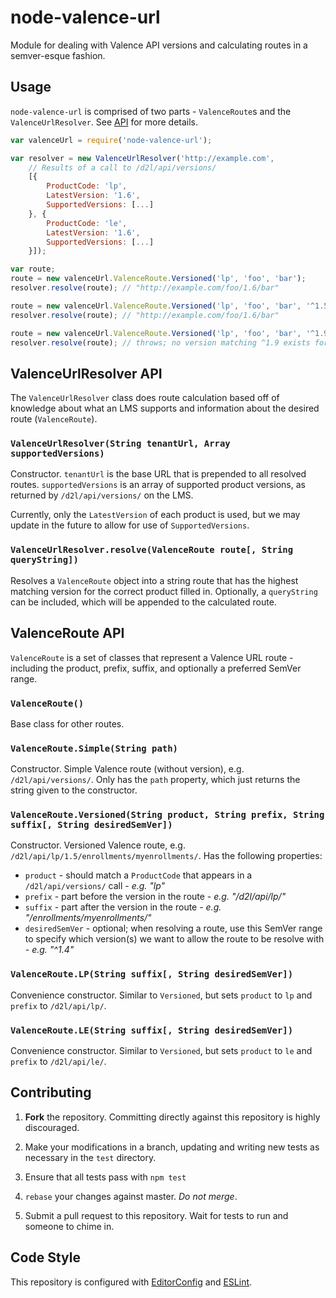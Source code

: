 # node-valence-url

Module for dealing with Valence API versions and calculating routes in a semver-esque fashion.

## Usage

`node-valence-url` is comprised of two parts - `ValenceRoute`s and the `ValenceUrlResolver`. See [API](#API) for more details.

```js
var valenceUrl = require('node-valence-url');

var resolver = new ValenceUrlResolver('http://example.com',
	// Results of a call to /d2l/api/versions/
	[{
		ProductCode: 'lp',
		LatestVersion: '1.6',
		SupportedVersions: [...]
	}, {
		ProductCode: 'le',
		LatestVersion: '1.6',
		SupportedVersions: [...]
	}]);

var route;
route = new valenceUrl.ValenceRoute.Versioned('lp', 'foo', 'bar');
resolver.resolve(route); // "http://example.com/foo/1.6/bar"

route = new valenceUrl.ValenceRoute.Versioned('lp', 'foo', 'bar', '^1.5');
resolver.resolve(route); // "http://example.com/foo/1.6/bar"

route = new valenceUrl.ValenceRoute.Versioned('lp', 'foo', 'bar', '^1.9');
resolver.resolve(route); // throws; no version matching ^1.9 exists for lp
```

## ValenceUrlResolver API

The `ValenceUrlResolver` class does route calculation based off of knowledge about what an LMS supports and information about the desired route (`ValenceRoute`).

### `ValenceUrlResolver(String tenantUrl, Array supportedVersions)`

Constructor. `tenantUrl` is the base URL that is prepended to all resolved routes. `supportedVersions` is an array of supported product versions, as returned by `/d2l/api/versions/` on the LMS.

Currently, only the `LatestVersion` of each product is used, but we may update in the future to allow for use of `SupportedVersions`.

### `ValenceUrlResolver.resolve(ValenceRoute route[, String queryString])`

Resolves a `ValenceRoute` object into a string route that has the highest matching version for the correct product filled in. Optionally, a `queryString` can be included, which will be appended to the calculated route.

## ValenceRoute API

`ValenceRoute` is a set of classes that represent a Valence URL route - including the product, prefix, suffix, and optionally a preferred SemVer range.

### `ValenceRoute()`

Base class for other routes.

### `ValenceRoute.Simple(String path)`

Constructor. Simple Valence route (without version), e.g. `/d2l/api/versions/`. Only has the `path` property, which just returns the string given to the constructor.

### `ValenceRoute.Versioned(String product, String prefix, String suffix[, String desiredSemVer])`

Constructor. Versioned Valence route, e.g. `/d2l/api/lp/1.5/enrollments/myenrollments/`. Has the following properties:

* `product` - should match a `ProductCode` that appears in a `/d2l/api/versions/` call - _e.g. "lp"_
* `prefix` - part before the version in the route - _e.g. "/d2l/api/lp/"_
* `suffix` - part after the version in the route - _e.g. "/enrollments/myenrollments/"_
* `desiredSemVer` - optional; when resolving a route, use this SemVer range to specify which version(s) we want to allow the route to be resolve with - _e.g. "^1.4"_

### `ValenceRoute.LP(String suffix[, String desiredSemVer])`

Convenience constructor. Similar to `Versioned`, but sets `product` to `lp` and `prefix` to `/d2l/api/lp/`.

### `ValenceRoute.LE(String suffix[, String desiredSemVer])`

Convenience constructor. Similar to `Versioned`, but sets `product` to `le` and `prefix` to `/d2l/api/le/`.

## Contributing

1. **Fork** the repository. Committing directly against this repository is highly discouraged.

2. Make your modifications in a branch, updating and writing new tests as necessary in the `test` directory.

3. Ensure that all tests pass with `npm test`

4. `rebase` your changes against master. *Do not merge*.

5. Submit a pull request to this repository. Wait for tests to run and someone to chime in.

## Code Style

This repository is configured with [EditorConfig][EditorConfig] and [ESLint][ESLint].

[EditorConfig]: http://editorconfig.org/
[ESLint]: http://eslint.org/
